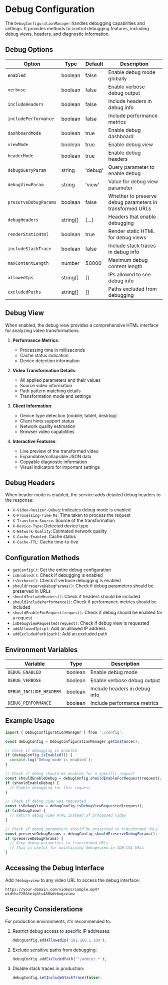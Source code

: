 # Debug Configuration

The `DebugConfigurationManager` handles debugging capabilities and settings. It provides methods to control debugging features, including debug views, headers, and diagnostic information.

## Debug Options

| Option | Type | Default | Description |
|--------|------|---------|-------------|
| `enabled` | boolean | false | Enable debug mode globally |
| `verbose` | boolean | false | Enable verbose debug output |
| `includeHeaders` | boolean | false | Include headers in debug info |
| `includePerformance` | boolean | false | Include performance metrics |
| `dashboardMode` | boolean | true | Enable debug dashboard |
| `viewMode` | boolean | true | Enable debug view |
| `headerMode` | boolean | true | Enable debug headers |
| `debugQueryParam` | string | 'debug' | Query parameter to enable debug |
| `debugViewParam` | string | 'view' | Value for debug view parameter |
| `preserveDebugParams` | boolean | false | Whether to preserve debug parameters in transformed URLs |
| `debugHeaders` | string[] | [...] | Headers that enable debugging |
| `renderStaticHtml` | boolean | true | Render static HTML for debug views |
| `includeStackTrace` | boolean | false | Include stack traces in debug info |
| `maxContentLength` | number | 50000 | Maximum debug content length |
| `allowedIps` | string[] | [] | IPs allowed to see debug info |
| `excludedPaths` | string[] | [] | Paths excluded from debugging |

## Debug View

When enabled, the debug view provides a comprehensive HTML interface for analyzing video transformations:

1. **Performance Metrics**:
   - Processing time in milliseconds
   - Cache status indication
   - Device detection information

2. **Video Transformation Details**:
   - All applied parameters and their values
   - Source video information
   - Path pattern matching details
   - Transformation mode and settings

3. **Client Information**:
   - Device type detection (mobile, tablet, desktop)
   - Client hints support status
   - Network quality estimation
   - Browser video capabilities

4. **Interactive Features**:
   - Live preview of the transformed video
   - Expandable/collapsible JSON data
   - Copyable diagnostic information
   - Visual indicators for important settings

## Debug Headers

When header mode is enabled, the service adds detailed debug headers to the response:

- `X-Video-Resizer-Debug`: Indicates debug mode is enabled
- `X-Processing-Time-Ms`: Time taken to process the request
- `X-Transform-Source`: Source of the transformation
- `X-Device-Type`: Detected device type
- `X-Network-Quality`: Estimated network quality
- `X-Cache-Enabled`: Cache status
- `X-Cache-TTL`: Cache time-to-live

## Configuration Methods

- `getConfig()`: Get the entire debug configuration
- `isEnabled()`: Check if debugging is enabled
- `isVerbose()`: Check if verbose debugging is enabled
- `shouldPreserveDebugParams()`: Check if debug parameters should be preserved in URLs
- `shouldIncludeHeaders()`: Check if headers should be included
- `shouldIncludePerformance()`: Check if performance metrics should be included
- `shouldEnableForRequest(request)`: Check if debug should be enabled for a request
- `isDebugViewRequested(request)`: Check if debug view is requested
- `addAllowedIp(ip)`: Add an allowed IP address
- `addExcludedPath(path)`: Add an excluded path

## Environment Variables

| Variable | Type | Description |
|----------|------|-------------|
| `DEBUG_ENABLED` | boolean | Enable debug mode |
| `DEBUG_VERBOSE` | boolean | Enable verbose debug output |
| `DEBUG_INCLUDE_HEADERS` | boolean | Include headers in debug info |
| `DEBUG_PERFORMANCE` | boolean | Include performance metrics |

## Example Usage

```typescript
import { DebugConfigurationManager } from './config';

const debugConfig = DebugConfigurationManager.getInstance();

// Check if debugging is enabled
if (debugConfig.isEnabled()) {
  console.log('Debug mode is enabled');
}

// Check if debug should be enabled for a specific request
const shouldEnableDebug = debugConfig.shouldEnableForRequest(request);
if (shouldEnableDebug) {
  // Enable debugging for this request
}

// Check if debug view was requested
const isDebugView = debugConfig.isDebugViewRequested(request);
if (isDebugView) {
  // Return debug view HTML instead of processed video
}

// Check if debug parameters should be preserved in transformed URLs
const preserveDebugParams = debugConfig.shouldPreserveDebugParams();
if (preserveDebugParams) {
  // Keep debug parameters in transformed URLs
  // This is useful for maintaining debug=view in CDN-CGI URLs
}
```

## Accessing the Debug Interface

Add `?debug=view` to any video URL to access the debug interface:
```
https://your-domain.com/videos/sample.mp4?width=720&height=480&debug=view
```

## Security Considerations

For production environments, it's recommended to:

1. Restrict debug access to specific IP addresses:
   ```typescript
   debugConfig.addAllowedIp('192.168.1.100');
   ```

2. Exclude sensitive paths from debugging:
   ```typescript
   debugConfig.addExcludedPath('^/admin/.*');
   ```

3. Disable stack traces in production:
   ```typescript
   debugConfig.setIncludeStackTrace(false);
   ```